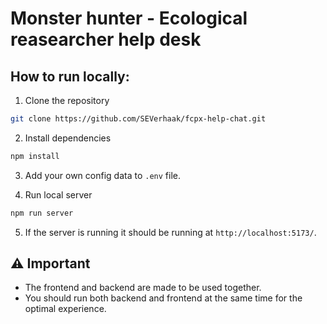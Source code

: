 # Monster hunter - Ecological reasearcher help desk

## How to run locally:

1. Clone the repository
```bash
git clone https://github.com/SEVerhaak/fcpx-help-chat.git
```

2. Install dependencies
```bash
npm install
```

3. Add your own config data to `.env` file.

4. Run local server
```bash
npm run server
```

5. If the server is running it should be running at `http://localhost:5173/`.

## ⚠️ Important
- The frontend and backend are made to be used together.
- You should run both backend and frontend at the same time for the optimal experience.

